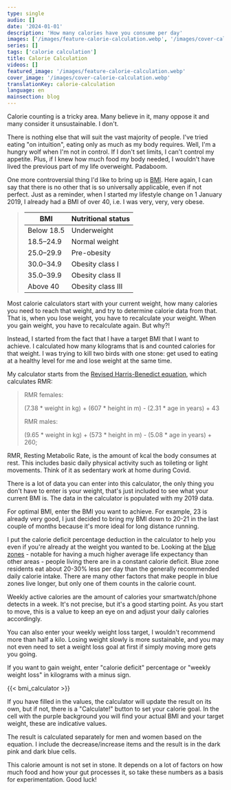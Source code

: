 ```yaml
---
type: single
audio: []
date: '2024-01-01'
description: 'How many calories have you consume per day'
images: ['/images/feature-calorie-calculation.webp', '/images/cover-calorie-calculation.webp']
series: []
tags: ['calorie calculation']
title: Calorie Calculation
videos: []
featured_image: '/images/feature-calorie-calculation.webp'
cover_image: '/images/cover-calorie-calculation.webp'
translationKey: calorie-calculation
language: en
mainsection: blog
---
```

Calorie counting is a tricky area. Many believe in it, many oppose it and many consider it unsustainable. I don't.

There is nothing else that will suit the vast majority of people. I've tried eating "on intuition", eating only as much as my body requires. Well, I'm a hungry wolf when I'm not in control. If I don't set limits, I can't control my appetite. Plus, if I knew how much food my body needed, I wouldn't have lived the previous part of my life overweight. Padaboom.

One more controversial thing I'd like to bring up is [BMI](https://www.who.int/europe/news-room/fact-sheets/item/a-healthy-lifestyle---who-recommendations "BMI"). Here again, I can say that there is no other that is so universally applicable, even if not perfect. Just as a reminder, when I started my lifestyle change on 1 January 2019, I already had a BMI of over 40, i.e. I was very, very, very obese.

> | BMI        | Nutritional status |
> | ---------- | ------------------ |
> | Below 18.5 | Underweight        |
> | 18.5–24.9  | Normal weight      |
> | 25.0–29.9  | Pre-obesity        |
> | 30.0–34.9  | Obesity class I    |
> | 35.0–39.9  | Obesity class II   |
> | Above 40   | Obesity class III  |

Most calorie calculators start with your current weight, how many calories you need to reach that weight, and try to determine calorie data from that. That is, when you lose weight, you have to recalculate your weight. When you gain weight, you have to recalculate again. But why?!

Instead, I started from the fact that I have a target BMI that I want to achieve. I calculated how many kilograms that is and counted calories for that weight. I was trying to kill two birds with one stone: get used to eating at a healthy level for me and lose weight at the same time.

My calculator starts from the [Revised Harris-Benedict equation](https://www.ncbi.nlm.nih.gov/pmc/articles/PMC9967803/ "Revised Harris-Benedict equation"), which calculates RMR:

>
>RMR females:
>   
>   (7.38 * weight in kg) + (607 * height in m) - (2.31 * age in years) + 43
> 
>RMR males:
>
>   (9.65 * weight in kg) + (573 * height in m) - (5.08 * age in years) + 260;
>   
 

RMR, Resting Metabolic Rate, is the amount of kcal the body consumes at rest. This includes basic daily physical activity such as toileting or light movements. Think of it as sedentary work at home during Covid.

There is a lot of data you can enter into this calculator, the only thing you don't have to enter is your weight, that's just included to see what your current BMI is. The data in the calculator is populated with my 2019 data.

For optimal BMI, enter the BMI you want to achieve. For example, 23 is already very good, I just decided to bring my BMI down to 20-21 in the last couple of months because it's more ideal for long distance running.

I put the calorie deficit percentage deduction in the calculator to help you even if you're already at the weight you wanted to be. Looking at the [blue zones](https://www.healthline.com/nutrition/blue-zones#TOC_TITLE_HDR_4 "blue zones") - notable for having a much higher average life expectancy than other areas - people living there are in a constant calorie deficit. Blue zone residents eat about 20-30% less per day than the generally recommended daily calorie intake. There are many other factors that make people in blue zones live longer, but only one of them counts in the calorie count.

Weekly active calories are the amount of calories your smartwatch/phone detects in a week. It's not precise, but it's a good starting point. As you start to move, this is a value to keep an eye on and adjust your daily calories accordingly.

You can also enter your weekly weight loss target, I wouldn't recommend more than half a kilo. Losing weight slowly is more sustainable, and you may not even need to set a weight loss goal at first if simply moving more gets you going.

If you want to gain weight, enter "calorie deficit" percentage or "weekly weight loss" in kilograms with a minus sign.

{{< bmi_calculator >}}

If you have filled in the values, the calculator will update the result on its own, but if not, there is a "Calculate!" button to set your calorie goal. In the cell with the purple background you will find your actual BMI and your target weight, these are indicative values.

The result is calculated separately for men and women based on the equation. I include the decrease/increase items and the result is in the dark pink and dark blue cells.

This calorie amount is not set in stone. It depends on a lot of factors on how much food and how your gut processes it, so take these numbers as a basis for experimentation. Good luck!





